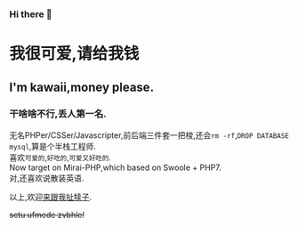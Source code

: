 ### Hi there 👋

# 我很可爱,请给我钱
## I'm kawaii,money please.

### 干啥啥不行,丢人第一名.  
无名PHPer/CSSer/Javascripter,前后端三件套一把梭,还会`rm -rf`,`DROP DATABASE mysql`,算是个半栈工程师.  
喜欢`可爱的`,`好吃的`,`可爱又好吃的`.  
Now target on Mirai-PHP,which based on Swoole + PHP7.  
对,还喜欢说散装英语.

以上,欢迎[来跟我扯犊子](https://i.zapic.cc/).

~~setu ufmede zvbhle!~~
<!--
**KawaiiZapic/KawaiiZapic** is a ✨ _special_ ✨ repository because its `README.md` (this file) appears on your GitHub profile.

Here are some ideas to get you started:

- 🔭 I’m currently working on ...
- 🌱 I’m currently learning ...
- 👯 I’m looking to collaborate on ...
- 🤔 I’m looking for help with ...
- 💬 Ask me about ...
- 📫 How to reach me: ...
- 😄 Pronouns: ...
- ⚡ Fun fact: ...
-->
